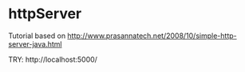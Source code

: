 httpServer
==========

Tutorial based on http://www.prasannatech.net/2008/10/simple-http-server-java.html

TRY: http://localhost:5000/
